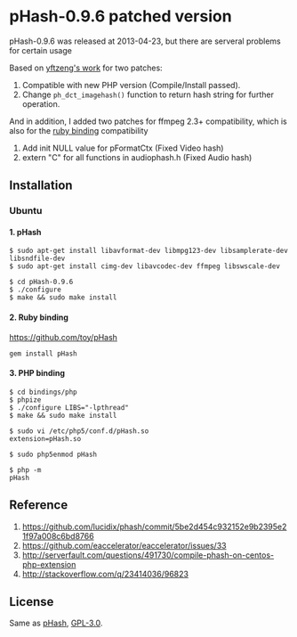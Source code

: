 # pHash-0.9.6 patched version

pHash-0.9.6 was released at 2013-04-23, but there are serveral problems for certain usage

Based on [yftzeng's work](https://github.com/yftzeng/pHash-0.9.6-patches) for two patches:

1. Compatible with new PHP version (Compile/Install passed).
2. Change `ph_dct_imagehash()` function to return hash string for further operation.

And in addition, I added two patches for ffmpeg 2.3+ compatibility, which is also for the [ruby binding](https://github.com/toy/pHash) compatibility 

1. Add init NULL value for pFormatCtx (Fixed Video hash)
2. extern "C" for all functions in audiophash.h (Fixed Audio hash)

## Installation

### Ubuntu

#### 1. pHash

```
$ sudo apt-get install libavformat-dev libmpg123-dev libsamplerate-dev libsndfile-dev
$ sudo apt-get install cimg-dev libavcodec-dev ffmpeg libswscale-dev
```

```
$ cd pHash-0.9.6
$ ./configure
$ make && sudo make install
```

#### 2. Ruby binding

https://github.com/toy/pHash

```
gem install pHash
```

#### 3. PHP binding

```
$ cd bindings/php
$ phpize
$ ./configure LIBS="-lpthread"
$ make && sudo make install
```

```
$ sudo vi /etc/php5/conf.d/pHash.so
extension=pHash.so
```

```
$ sudo php5enmod pHash
```

```
$ php -m
pHash
```

## Reference

1. https://github.com/lucidix/phash/commit/5be2d454c932152e9b2395e21f97a008c6bd8766
2. https://github.com/eaccelerator/eaccelerator/issues/33
3. http://serverfault.com/questions/491730/compile-phash-on-centos-php-extension
4. http://stackoverflow.com/q/23414036/96823

## License

Same as [pHash](http://www.phash.org/), [GPL-3.0](http://www.gnu.org/licenses/gpl-3.0.html).
